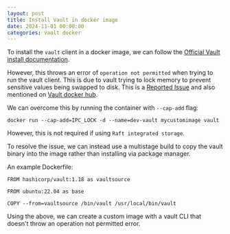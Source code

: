 ```yaml
---
layout: post
title: Install Vault in docker image
date: 2024-11-01 00:00:00
categories: vault docker 
---
```


[Official Vault install documentation]: https://developer.hashicorp.com/vault/install
[Vault docker hub]: https://hub.docker.com/r/hashicorp/vault
[Reported Issue]: https://github.com/hashicorp/vault/issues/10048

To install the `vault` client in a docker image, we can follow the [Official Vault install documentation].

However, this throws an error of `operation not permitted` when trying to run the vault client. This is due to vault trying to lock memory to prevent sensitive values being swapped to disk. This is a [Reported Issue] and also mentioned on [Vault docker hub].

We can overcome this by running the container with `--cap-add` flag:

```
docker run --cap-add=IPC_LOCK -d --name=dev-vault mycustomimage vault
```

However, this is not required if using `Raft integrated storage`. 

To resolve the issue, we can instead use a multistage build to copy the vault binary into the image rather than installing via package manager.

An example Dockerfile:
```
FROM hashicorp/vault:1.18 as vaultsource

FROM ubuntu:22.04 as base

COPY --from=vaultsource /bin/vault /usr/local/bin/vault
```

Using the above, we can create a custom image with a vault CLI that doesn't throw an operation not permitted error. 